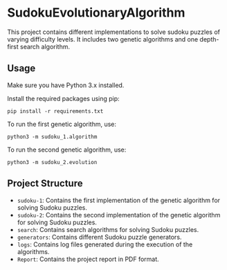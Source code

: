 # SudokuEvolutionaryAlgorithm
This project contains different implementations to solve sudoku puzzles of varying difficulty levels.
It includes two genetic algorithms and one depth-first search algorithm.

## Usage
Make sure you have Python 3.x installed.

Install the required packages using pip:
```
pip install -r requirements.txt
```

To run the first genetic algorithm, use:
```
python3 -m sudoku_1.algorithm
```

To run the second genetic algorithm, use:
```
python3 -m sudoku_2.evolution
```

## Project Structure
- `sudoku-1`: Contains the first implementation of the genetic algorithm for solving Sudoku puzzles.
- `sudoku-2`: Contains the second implementation of the genetic algorithm for solving Sudoku puzzles.
- `search`: Contains search algorithms for solving Sudoku puzzles.
- `generators`: Contains different Sudoku puzzle generators.
- `logs`: Contains log files generated during the execution of the algorithms.
- `Report`: Contains the project report in PDF format.